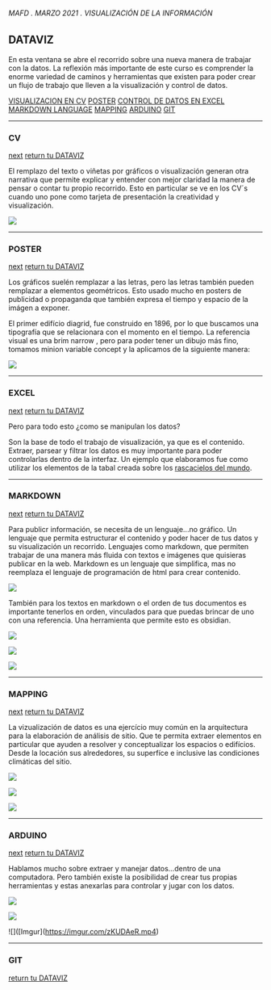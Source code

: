 ###### MAFD . MARZO 2021 . VISUALIZACIÓN DE LA INFORMACIÓN

## DATAVIZ

En esta ventana se abre el recorrido sobre una nueva manera de trabajar con la datos. La reflexión más importante de este curso es comprender la enorme variedad de caminos y herramientas que existen para poder crear un flujo de trabajo que lleven a la visualización y control de datos.

[VISUALIZACION EN CV](###CV)
[POSTER](###POSTER)
[CONTROL DE DATOS EN EXCEL](###EXCEL)
[MARKDOWN LANGUAGE](###MARKDOWN)
[MAPPING](###MAPPING)
[ARDUINO](###ARDUINO)
[GIT](###GIT)

___________________________________________________________________

### CV 
[next](###POSTER)
[return tu DATAVIZ](##DATAVIZ)

El remplazo del texto o viñetas por gráficos o visualización generan otra narrativa que permite explicar y entender con mejor claridad la manera de pensar o contar tu propio recorrido. Esto en particular se ve en los CV´s cuando uno pone como tarjeta de presentación la creatividad y visualización.

![](https://imgur.com/asnZuM1.jpg)

___________________________________________________________________

### POSTER
[next](###EXCEL)
[return tu DATAVIZ](##DATAVIZ)

Los gráficos suelén remplazar a las letras, pero las letras también pueden remplazar a elementos geométricos. Esto usado mucho en posters de publicidad o propaganda que también expresa el tiempo y espacio de la imágen a exponer.

El primer edifício diagrid, fue construido en 1896, por lo que buscamos una tipografía que se
relacionara con el momento en el tiempo. La referencia visual es una brim narrow , pero para
poder tener un dibujo más fino, tomamos minion variable concept y la aplicamos de la
siguiente manera:

![](https://imgur.com/LvMwsbK.jpg)

___________________________________________________________________

### EXCEL
[next](###MARKDOWN)
[return tu DATAVIZ](##DATAVIZ)

Pero para todo esto ¿como se manipulan los datos?

Son la base de todo el trabajo de visualización, ya que es el contenido. Extraer, parsear y filtrar los datos es muy importante para poder controlarlas dentro de la interfaz. Un ejemplo que elaboramos fue como utilizar los elementos de la tabal creada sobre los [rascacielos del mundo](https://docs.google.com/spreadsheets/d/1Ap-2Z8ze7S8e2b5c66tPg5kK8w7bIzZqIS84e3GZwTA/edit#gid=885343482).

___________________________________________________________________

### MARKDOWN
[next](###MAPPING)
[return tu DATAVIZ](##DATAVIZ)

Para publicr información, se necesita de un lenguaje...no gráfico. Un lenguaje que permita estructurar el contenido y poder hacer de tus datos y su visualización un recorrido. Lenguajes como markdown, que permiten trabajar de una manera más fluida con textos e imágenes que quisieras publicar en la web. Markdown es un lenguaje que simplifica, mas no reemplaza el lenguaje de programación de html para crear contenido.

![](https://imgur.com/Umc6PTH.jpg)
[^1]: Documento trabajado en formato markdown.

También para los textos en markdown o el orden de tus documentos es importante tenerlos en orden, vinculados para que puedas brincar de uno con una referencia. Una herramienta que permite esto es obsidian.

![](https://imgur.com/H6MT8kC.jpg)
[^2]: Documento trabajado en obsidian, permite elaborar de manera "analoga" una tabla de contenido.

![](https://imgur.com/ToSp8Vq.jpg)
[^3]: Te permite ver la conexión entre documentos y trabajar en conjunto con todos.

![](https://imgur.com/v7oEZ03.jpg)
[^4]: Te permite elaborar mapas mentales sobre lo que estas redactando.

___________________________________________________________________

### MAPPING
[next](###ARDUINO)
[return tu DATAVIZ](##DATAVIZ)

La vizualización de datos es una ejercício muy común en la arquitectura para la elaboración de análisis de sitio. Que te permita extraer elementos en particular que ayuden a resolver y conceptualizar los espacios o edifícios. Desde la locación sus alrededores, su superfíce e inclusive las condiciones climáticas del sitio.

![](https://imgur.com/IMGO5qK.jpg)
[^5]: Isométrico de la zona explotado por usos.

![](https://imgur.com/Wj2mrZx.jpg)
[^6]: Extracción de datos sobre el context.

![](https://imgur.com/RGJorLi.jpg)
[^7]: Vizualización de la zona de confort.

-------------------------------------------------------------------

### ARDUINO
[next](###GIT)
[return tu DATAVIZ](##DATAVIZ)

Hablamos mucho sobre extraer y manejar datos...dentro de una computadora. Pero también existe la posibilidad de crear tus propias herramientas y estas anexarlas para controlar y jugar con los datos.

![](https://imgur.com/lwNwg58.jpg)
[^8]: Definición de grasshopper

![](https://imgur.com/rhsaFC2.jpg)
[^9]: Sensores a utilizar

![](\[Imgur\](https://imgur.com/zKUDAeR.mp4)
[^10]: Video de ejecución

-------------------------------------------------------------------

### GIT
[return tu DATAVIZ](##DATAVIZ)












